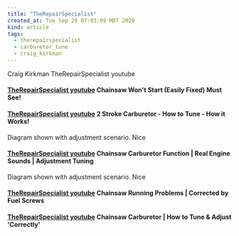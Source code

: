 ```yaml
---
title: "TheRepairSpecialist"
created_at: Tue Sep 29 07:03:09 MDT 2020
kind: article
tags:
  - therepairspecialist
  - carburetor_tune
  - craig_kirkman
---
```

Craig Kirkman
TheRepairSpecialist youtube

<h4>
  <a href="https://www.youtube.com/watch?v=TM4twlv9VOg" target="_blank">TheRepairSpecialist youtube</a>
  Chainsaw Won't Start (Easily Fixed) Must See!
</h4>

<h4>
  <a href="https://www.youtube.com/watch?v=7pQ6Vir1uxc" target="_blank">TheRepairSpecialist youtube</a>
  2 Stroke Carburetor - How to Tune - How it Works!
</h4>
Diagram shown with adjustment scenario. Nice

<h4>
  <a href="https://www.youtube.com/watch?v=kTly4BYvauM" target="_blank">TheRepairSpecialist youtube</a>
  Chainsaw Carburetor Function | Real Engine Sounds | Adjustment Tuning
</h4>
Diagram shown with adjustment scenario. Nice

<h4>
  <a href="https://www.youtube.com/watch?v=Eo6iUTjcQ8Q" target="_blank">TheRepairSpecialist youtube</a>
  Chainsaw Running Problems | Corrected by Fuel Screws
</h4>

<h4>
  <a href="https://www.youtube.com/watch?v=74p9FLmIkkw" target="_blank">TheRepairSpecialist youtube</a>
  Chainsaw Carburetor | How to Tune & Adjust 'Correctly'
</h4>

<!--
html boilerplate fragments
<a href="" target="_blank"></a>
<a name=""></a>
<img src="" width="400px">
<ul>
  <li></li>
  <li><a href="" target="_blank"></a></li>
</ul>
<pre>
</pre>
<p style="margin-bottom: 2em;"></p>
<hr style="border: 0; height: 3px; background: #333; background-image: linear-gradient(to right, #ccc, #333, #ccc);">
<pre><code>
</code></pre>
<math xmlns='http://www.w3.org/1998/Math/MathML' display='block'>
</math>
:-->

